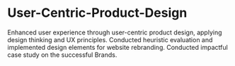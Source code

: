 # User-Centric-Product-Design
Enhanced user experience through user-centric product design, applying design thinking and UX principles. Conducted heuristic evaluation and implemented design elements for website rebranding. Conducted impactful case study on the successful Brands.
